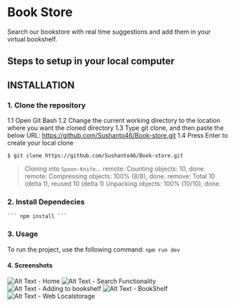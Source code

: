 # Book Store
Search our bookstore with real time suggestions and add them in your virtual bookshelf.

## Steps to setup in your local computer

## INSTALLATION

### 1. Clone the repository
   1.1 Open Git Bash
   1.2 Change the current working directory to the location where you want the cloned directory
   1.3 Type git clone, and then paste the below URL:
       https://github.com/Sushanto46/Book-store.git
   1.4 Press Enter to create your local clone

   ```$ git clone https://github.com/Sushanto46/Book-store.git```
   > Cloning into `Spoon-Knife`...
   > remote: Counting objects: 10, done.
   > remote: Compressing objects: 100% (8/8), done.
   > remove: Total 10 (delta 1), reused 10 (delta 1)
   > Unpacking objects: 100% (10/10), done.

### 2. Install Dependecies
    ``` npm install ```

### 3. Usage
   To run the project, use the following command:
   ``` npm run dev ```

#### 4. Screenshots

![Alt Text - Home](https://i.postimg.cc/t4DGV8Qz/Home.png)
![Alt Text - Search Functionality](https://i.postimg.cc/rFKrb2gD/search.png)
![Alt Text - Adding to bookshelf](https://i.postimg.cc/0NgXjfrC/Added.png)
![Alt Text - BookShelf](https://i.postimg.cc/13FMkqMV/bookshelf.png)
![Alt Text - Web Localstorage](https://i.postimg.cc/Ssx6x2Lr/localstorage.png)




